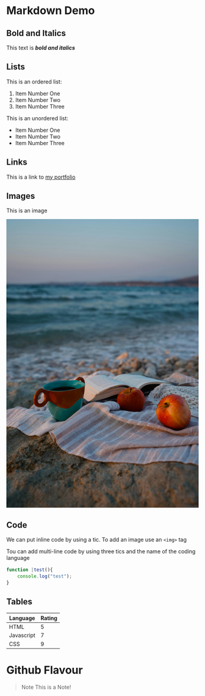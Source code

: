
# Markdown Demo

## Bold and Italics

This text is **_bold and italics_**

## Lists

This is an ordered list:
1. Item Number One
2. Item Number Two
3. Item Number Three

This is an unordered list:
- Item Number One
- Item Number Two
- Item Number Three

## Links

This is a link to [my portfolio](https://github.com/NeerajCR7-web/)

## Images

This is an image

![BrickMM0 Beach](beach.jpg)

## Code

We can put inline code by using a tic.
To add an image use an `<img>` tag

Tou can add multi-line code by using three tics and the name of the coding language

```javascript
function |test(){
    console.log("test");
}
```

## Tables

| Language   | Rating |
| ---------- | ------ |
| HTML       | 5      |
| Javascript | 7      |
| CSS        | 9      |

# Github Flavour

>Note
>This is a Note!